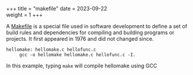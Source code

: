 +++
title = "makefile"
date = 2023-09-22   
weight = 1
+++


A [Makefile](https://www.gnu.org/software/make/manual/html_node/Introduction.html) is a special file used in software development to define a set of build rules and dependencies for compiling and building programs or projects. It first appeared  in 1976 and did not changed since.

```
hellomake: hellomake.c hellofunc.c
     gcc -o hellomake hellomake.c hellofunc.c -I.
```
In this example, typing `make` will compile hellomake using GCC